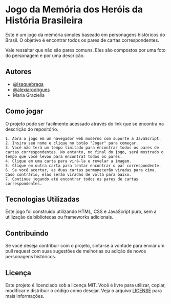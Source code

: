 
# Jogo da Memória dos Heróis da História Brasileira

Este é um jogo da memória simples baseado em personagens históricos do Brasil. O objetivo é encontrar todos os pares de cartas correspondentes. 

Vale ressaltar que não são pares comuns. Eles são compostos por uma foto do personagem e por uma descrição.


## Autores

- [@isaquebraga](https://github.com/isaquebraga)
- [@alexiarodrigues](https://github.com/alexias1)
- Maria Graziella


## Como jogar

O projeto pode ser facilmente acessado através do link que se encontra na descrição do repositório.

    1. Abra o jogo em um navegador web moderno com suporte a JavaScript.
    2. Insira seu nome e clique no botão "Jogar" para começar.
    3. Você não terá um tempo limitado para encontrar todos os pares de cartas correspondentes. No entanto, no final do jogo, será mostrado o tempo que você levou para encontrat todos os pares.
    4. Clique em uma carta para virá-la e revelar a imagem.
    5. Clique em outra carta para tentar encontrar o par correspondente.
    6. Se você acertar, as duas cartas permanecerão viradas para cima. Caso contrário, elas serão viradas de volta para baixo.
    7. Continue jogando até encontrar todos os pares de cartas correspondentes.



## Tecnologias Utilizadas

Este jogo foi construído utilizando HTML, CSS e JavaScript puro, sem a utilização de bibliotecas ou frameworks adicionais.
## Contribuindo

Se você deseja contribuir com o projeto, sinta-se à vontade para enviar um pull request com suas sugestões de melhorias ou adição de novos personagens históricos.
## Licença

Este projeto é licenciado sob a licença MIT. Você é livre para utilizar, copiar, modificar e distribuir o código como desejar. Veja o arquivo [LICENSE](https://github.com/isaquebraga/jogo-memoria/blob/main/LICENSE) para mais informações.

